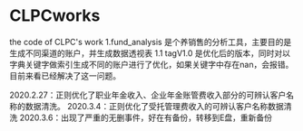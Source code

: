 # CLPCworks
the code of CLPC's work
1.fund_analysis 是个养销售的分析工具，主要目的是生成不同渠道的账户，并生成数据透视表
1.1 tagV1.0 是优化后的版本，同时对以字典关键字做索引生成不同的账户进行了优化，如果关键字中存在nan，会报错。目前来看已经解决了这一问题。

2020.2.27：正则优化了职业年金收入、企业年金账管费收入部分的可辨认客户名称的数据清洗。
2020.3.4：正则优化了受托管理费收入的可辨认客户名称数据清洗
2020.3.6：出现了严重的无删事件，好在有备份，转移到E盘，重新备份